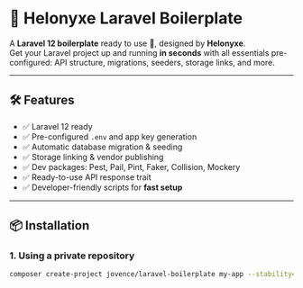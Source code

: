 # 🎉 Helonyxe Laravel Boilerplate

A **Laravel 12 boilerplate** ready to use 🚀, designed by **Helonyxe**.  
Get your Laravel project up and running **in seconds** with all essentials pre-configured: API structure, migrations, seeders, storage links, and more.

---

## 🛠 Features

-   ✅ Laravel 12 ready
-   ✅ Pre-configured `.env` and app key generation
-   ✅ Automatic database migration & seeding
-   ✅ Storage linking & vendor publishing
-   ✅ Dev packages: Pest, Pail, Pint, Faker, Collision, Mockery
-   ✅ Ready-to-use API response trait
-   ✅ Developer-friendly scripts for **fast setup**

---

## 📦 Installation

### **1. Using a private repository**

```bash
composer create-project jovence/laravel-boilerplate my-app --stability=dev
```
